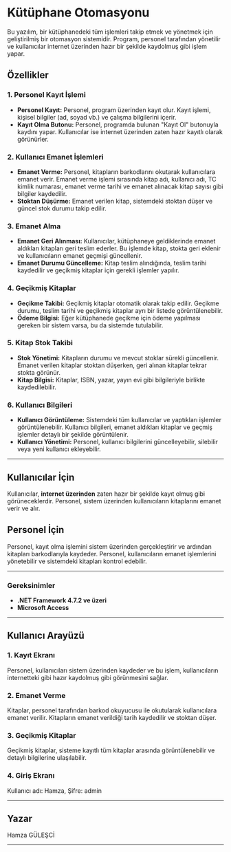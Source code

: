 # Kütüphane Otomasyonu

Bu yazılım, bir kütüphanedeki tüm işlemleri takip etmek ve yönetmek için geliştirilmiş bir otomasyon sistemidir. Program, personel tarafından yönetilir ve kullanıcılar internet üzerinden hazır bir şekilde kaydolmuş gibi işlem yapar.

## Özellikler

### 1. **Personel Kayıt İşlemi**
- **Personel Kayıt:** Personel, program üzerinden kayıt olur. Kayıt işlemi, kişisel bilgiler (ad, soyad vb.) ve çalışma bilgilerini içerir.
- **Kayıt Olma Butonu:** Personel, programda bulunan "Kayıt Ol" butonuyla kaydını yapar. Kullanıcılar ise internet üzerinden zaten hazır kayıtlı olarak görünürler.

### 2. **Kullanıcı Emanet İşlemleri**
- **Emanet Verme:** Personel, kitapların barkodlarını okutarak kullanıcılara emanet verir. Emanet verme işlemi sırasında kitap adı, kullanıcı adı, TC kimlik numarası, emanet verme tarihi ve emanet alınacak kitap sayısı gibi bilgiler kaydedilir.
- **Stoktan Düşürme:** Emanet verilen kitap, sistemdeki stoktan düşer ve güncel stok durumu takip edilir.

### 3. **Emanet Alma**
- **Emanet Geri Alınması:** Kullanıcılar, kütüphaneye geldiklerinde emanet aldıkları kitapları geri teslim ederler. Bu işlemde kitap, stokta geri eklenir ve kullanıcıların emanet geçmişi güncellenir.
- **Emanet Durumu Güncelleme:** Kitap teslim alındığında, teslim tarihi kaydedilir ve geçikmiş kitaplar için gerekli işlemler yapılır.

### 4. **Geçikmiş Kitaplar**
- **Geçikme Takibi:** Geçikmiş kitaplar otomatik olarak takip edilir. Geçikme durumu, teslim tarihi ve geçikmiş kitaplar ayrı bir listede görüntülenebilir.
- **Ödeme Bilgisi:** Eğer kütüphanede geçikme için ödeme yapılması gereken bir sistem varsa, bu da sistemde tutulabilir.

### 5. **Kitap Stok Takibi**
- **Stok Yönetimi:** Kitapların durumu ve mevcut stoklar sürekli güncellenir. Emanet verilen kitaplar stoktan düşerken, geri alınan kitaplar tekrar stokta görünür.
- **Kitap Bilgisi:** Kitaplar, ISBN, yazar, yayın evi gibi bilgileriyle birlikte kaydedilebilir.

### 6. **Kullanıcı Bilgileri**
- **Kullanıcı Görüntüleme:** Sistemdeki tüm kullanıcılar ve yaptıkları işlemler görüntülenebilir. Kullanıcı bilgileri, emanet aldıkları kitaplar ve geçmiş işlemler detaylı bir şekilde görüntülenir.
- **Kullanıcı Yönetimi:** Personel, kullanıcı bilgilerini güncelleyebilir, silebilir veya yeni kullanıcı ekleyebilir.

---

## Kullanıcılar İçin

Kullanıcılar, **internet üzerinden** zaten hazır bir şekilde kayıt olmuş gibi görüneceklerdir. Personel, sistem üzerinden kullanıcıların kitaplarını emanet verir ve alır.

## Personel İçin

Personel, kayıt olma işlemini sistem üzerinden gerçekleştirir ve ardından kitapları barkodlarıyla kaydeder. Personel, kullanıcıların emanet işlemlerini yönetebilir ve sistemdeki kitapları kontrol edebilir.

---

### Gereksinimler
- **.NET Framework 4.7.2 ve üzeri**
- **Microsoft Access**

---

## Kullanıcı Arayüzü

### 1. Kayıt Ekranı
Personel, kullanıcıları sistem üzerinden kaydeder ve bu işlem, kullanıcıların internetteki gibi hazır kaydolmuş gibi görünmesini sağlar.

### 2. Emanet Verme
Kitaplar, personel tarafından barkod okuyucusu ile okutularak kullanıcılara emanet verilir. Kitapların emanet verildiği tarih kaydedilir ve stoktan düşer.

### 3. Geçikmiş Kitaplar
Geçikmiş kitaplar, sisteme kayıtlı tüm kitaplar arasında görüntülenebilir ve detaylı bilgilerine ulaşılabilir.

### 4. Giriş Ekranı
Kullanıcı adı: Hamza, Şifre: admin

---

## Yazar

Hamza GÜLEŞCİ

---
